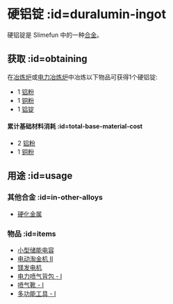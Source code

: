# 硬铝锭 :id=duralumin-ingot

硬铝锭是 Slimefun 中的一种[合金](/Ingots#alloys)。

## 获取 :id=obtaining

在[冶炼炉](/Smeltery)或[电力冶炼炉](/Electric-Smeltery)中冶炼以下物品可获得1个硬铝锭:

* 1 [铝粉](/Aluminum-Dust)
* 1 [铜粉](/Copper-Dust)
* 1 [铝锭](/Aluminum-Ingot)

#### 累计基础材料消耗 :id=total-base-material-cost 

* 2 [铝粉](/Aluminum-Dust)
* 1 [铜粉](/Copper-Dust)

## 用途 :id=usage

### 其他合金 :id=in-other-alloys

* [硬化金属](/Hardened-Metal)

### 物品 :id=items

* [小型储能电容](/Energy-Capacitors)
* [电动淘金机 II](/Electric-Gold-Pan)
* [镁发电机](/Magnesium-powered-Generator)
* [电力喷气背包 - I](/Jetpacks)
* [喷气靴 - I](/Jet-Boots)
* [多功能工具 - I](/Multi-Tools)
